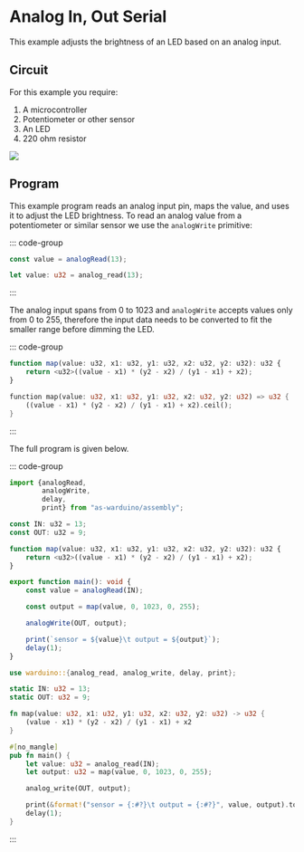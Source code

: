 # Analog In, Out Serial

This example adjusts the brightness of an LED based on an analog input.

## Circuit

For this example you require:

1. A microcontroller 
2. Potentiometer or other sensor
3. An LED
4. 220 ohm resistor

<img src="/images/analog-io-circuit.svg" class="circuit">

## Program

This example program reads an analog input pin, maps the value, and uses it to adjust the LED brightness.
To read an analog value from a potentiometer or similar sensor we use the `analogWrite` primitive:

::: code-group
```ts [AS]
const value = analogRead(13);
```

```rust [Rust]
let value: u32 = analog_read(13);
```
:::

The analog input spans from 0 to 1023 and `analogWrite` accepts values only from 0 to 255, therefore the input data needs to be converted to fit the smaller range before dimming the LED.

::: code-group
```ts [AS]
function map(value: u32, x1: u32, y1: u32, x2: u32, y2: u32): u32 {
    return <u32>((value - x1) * (y2 - x2) / (y1 - x1) + x2);
}
```

```rust [Rust]
function map(value: u32, x1: u32, y1: u32, x2: u32, y2: u32) => u32 {
    ((value - x1) * (y2 - x2) / (y1 - x1) + x2).ceil();
}

```
:::

The full program is given below.

::: code-group
```ts [AS]
import {analogRead,
        analogWrite,
        delay,
        print} from "as-warduino/assembly";

const IN: u32 = 13;
const OUT: u32 = 9;

function map(value: u32, x1: u32, y1: u32, x2: u32, y2: u32): u32 {
    return <u32>((value - x1) * (y2 - x2) / (y1 - x1) + x2);
}

export function main(): void {
    const value = analogRead(IN);

    const output = map(value, 0, 1023, 0, 255);

    analogWrite(OUT, output);

    print(`sensor = ${value}\t output = ${output}`);
    delay(1);
}
```

```rust [Rust]
use warduino::{analog_read, analog_write, delay, print};

static IN: u32 = 13;
static OUT: u32 = 9;

fn map(value: u32, x1: u32, y1: u32, x2: u32, y2: u32) -> u32 {
    (value - x1) * (y2 - x2) / (y1 - x1) + x2
}

#[no_mangle]
pub fn main() {
    let value: u32 = analog_read(IN);
    let output: u32 = map(value, 0, 1023, 0, 255);

    analog_write(OUT, output);

    print(&format!("sensor = {:#?}\t output = {:#?}", value, output).to_string());
    delay(1);
}
```
:::
